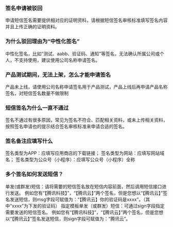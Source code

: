 ### 签名申请被驳回

申请短信签名需要提供相对应的证明资料，请根据短信签名审核标准填写签名内容并且上传正确的证明资料。

### 为什么驳回理由为“中性化签名”

中性化签名，比如“测试、aabb、验证码、通知”等签名，无法确认所属公司或个人，不支持使用，建议使用公司名称申请签名。

### 产品测试期间，无法上架，怎么才能申请签名

产品未上线，请使用公司名称申请签名用于产品测试，产品上线后再申请产品名称签名，对短信签名数量不做限制

### 短信签名为什么一直不通过

签名不通过有很多原因，常见为签名不符合、匹配相关资料，或未上传相关资料，按照签名申请也的提示结合签名审核标准来申请合适的签名。

### 签名备注应填写什么

签名类型为APP：应填写应用商店的下载链接；
签名类型为网站：应填写网站域名；
签名类型为公众号（小程序）：应填写公众号（小程序）全称

### 多个签名如何发送短信？

单发(或群发)短信：请将需要的短信签名放在短信内容前面，然后调用短信接口进行发送。
例如您有“【腾讯科技】”，“【腾讯云】”两个签名，但是您想以“【腾讯云】”签名发送短信，则msg字段可赋值为：“【腾讯云】你的验证码是xxxx”。（其中“xxxx”为下发的验证码）
指定模板单发（或群发）短信：可通过sign字段指定需要发送的短信签名。
例如您有“【腾讯科技】”，“【腾讯云】”两个签名，但是您想以“【腾讯云】”签名发送短信，则sign字段可赋值为：“腾讯云”。